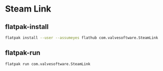 # Steam Link


## flatpak-install
```sh
flatpak install --user --assumeyes flathub com.valvesoftware.SteamLink
```

## flatpak-run
```sh
flatpak run com.valvesoftware.SteamLink
```

